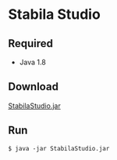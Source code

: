 # Stabila Studio

## Required
- Java 1.8

## Download
[StabilaStudio.jar](https://github.com/stabilaclick/stabilaclick-android/blob/develop/stabila-studio/StabilaStudio.jar)

## Run
```
$ java -jar StabilaStudio.jar
```